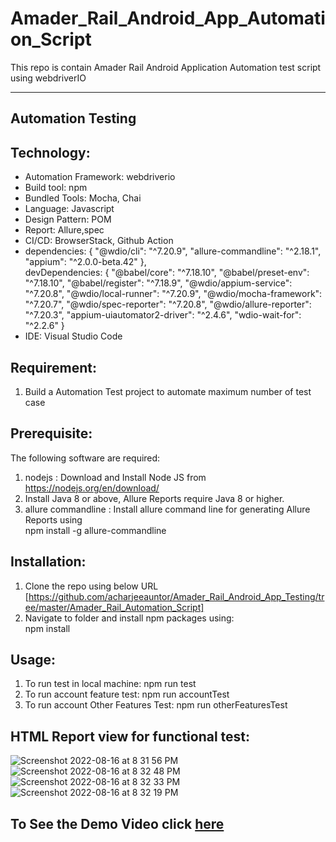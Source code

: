 # Amader_Rail_Android_App_Automation_Script
This repo is contain Amader Rail Android Application Automation test script using webdriverIO

----------------------------------------------------------

## Automation Testing

## Technology: <br>
* Automation Framework: webdriverio <br>
* Build tool: npm <br>
* Bundled Tools: Mocha, Chai
* Language: Javascript <br>
* Design Pattern: POM <br>
* Report: Allure,spec <br>
* CI/CD: BrowserStack, Github Action<br>
*   dependencies: {
    "@wdio/cli": "^7.20.9",
    "allure-commandline": "^2.18.1",
    "appium": "^2.0.0-beta.42"
  }, <br>
  devDependencies: {
    "@babel/core": "^7.18.10",
    "@babel/preset-env": "^7.18.10",
    "@babel/register": "^7.18.9",
    "@wdio/appium-service": "^7.20.8",
    "@wdio/local-runner": "^7.20.9",
    "@wdio/mocha-framework": "^7.20.7",
    "@wdio/spec-reporter": "^7.20.8",
    "@wdio/allure-reporter": "^7.20.3",
    "appium-uiautomator2-driver": "^2.4.6",
    "wdio-wait-for": "^2.2.6"
  } <br>
* IDE: Visual Studio Code <br>



## Requirement:<br>
1. Build a Automation Test project to automate maximum number of test case


## Prerequisite:
The following software are required:

1. nodejs : Download and Install Node JS from<br>
    https://nodejs.org/en/download/<br>
2. Install Java 8 or above, Allure Reports require Java 8 or higher.<br>
3. allure commandline : Install allure command line for generating Allure Reports using<br>
    npm install -g allure-commandline<br>


## Installation:
1. Clone the repo using below URL<br>
  [https://github.com/acharjeeauntor/Amader_Rail_Android_App_Testing/tree/master/Amader_Rail_Automation_Script]<br>
2. Navigate to folder and install npm packages using:<br>
  npm install<br>


## Usage:
1. To run test in local machine: npm run test
2. To run account feature test: npm run accountTest
3. To run account Other Features Test: npm run otherFeaturesTest

## HTML Report view for functional test:
![Screenshot 2022-08-16 at 8 31 56 PM](https://user-images.githubusercontent.com/38497405/184920246-8f7a18c8-17c0-4f3b-b4d1-77ea4111b46e.png)
![Screenshot 2022-08-16 at 8 32 48 PM](https://user-images.githubusercontent.com/38497405/184920198-cc975dd4-8772-460d-a49e-e29f7b3fb760.png)
![Screenshot 2022-08-16 at 8 32 33 PM](https://user-images.githubusercontent.com/38497405/184920319-2412779b-5c44-43d7-a226-bed0c8ef6363.png)
![Screenshot 2022-08-16 at 8 32 19 PM](https://user-images.githubusercontent.com/38497405/184920342-273aa2cb-dbcb-4b41-bff1-b167fdbffab8.png)

## To See the Demo Video click [here](https://youtu.be/0hodi11E1S0)
